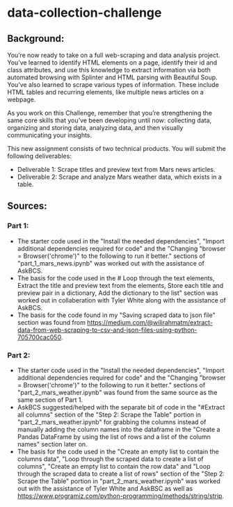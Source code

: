 # data-collection-challenge
## **Background:**

You’re now ready to take on a full web-scraping and data analysis project. You’ve learned to identify HTML elements on a page, identify their id and class attributes, and use this knowledge to extract information via both automated browsing with Splinter and HTML parsing with Beautiful Soup. You’ve also learned to scrape various types of information. These include HTML tables and recurring elements, like multiple news articles on a webpage.

As you work on this Challenge, remember that you’re strengthening the same core skills that you’ve been developing until now: collecting data, organizing and storing data, analyzing data, and then visually communicating your insights.

This new assignment consists of two technical products. You will submit the following deliverables:
- Deliverable 1: Scrape titles and preview text from Mars news articles.
- Deliverable 2: Scrape and analyze Mars weather data, which exists in a table.

## **Sources:**
### **Part 1:**
- The starter code used in the "Install the needed dependencies", "Import additional dependencies required for code" and the "Changing "browser = Browser('chrome')" to the following to run it better." sections of "part_1_mars_news.ipynb" was worked out with the assistance of AskBCS.
- The basis for the code used in the # Loop through the text elements, Extract the title and preview text from the elements, Store each title and preview pair in a dictionary, Add the dictionary to the list" section was worked out in collaberation with Tyler White along with the assistance of AskBCS.
- The basis for the code found in my "Saving scraped data to json file" section was found from https://medium.com/@wilirahmatm/extract-data-from-web-scraping-to-csv-and-json-files-using-python-705700cac050.
### **Part 2:**
- The starter code used in the "Install the needed dependencies", "Import additional dependencies required for code" and the "Changing "browser = Browser('chrome')" to the following to run it better." sections of "part_2_mars_weather.ipynb" was found from the same source as the same section of Part 1.
- AskBCS suggested/helped with the separate bit of code in the "#Extract all columns" section of the "Step 2: Scrape the Table" portion in "part_2_mars_weather.ipynb" for grabbing the columns instead of manually adding the column names into the dataframe in the "Create a Pandas DataFrame by using the list of rows and a list of the column names" section later on.
- The basis for the code used in the "Create an empty list to contain the columns data", "Loop through the scraped data to create a list of columns", "Create an empty list to contain the row data" and "Loop through the scraped data to create a list of rows" section of the "Step 2: Scrape the Table" portion in "part_2_mars_weather.ipynb" was worked out with the assistance of Tyler White and AskBSC as well as https://www.programiz.com/python-programming/methods/string/strip.